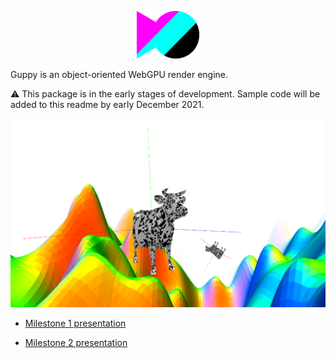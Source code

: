 <p align="center">
  <img width='20%' height='20%' src="https://github.com/oppenheimj/guppy/blob/main/docs/img/logo.png?raw=true">
</p>

Guppy is an object-oriented WebGPU render engine.

:warning: This package is in the early stages of development. Sample code will be added to this readme by early December 2021.

![](/docs/img/cover_photo.png)


- [Milestone 1 presentation](https://docs.google.com/presentation/d/15lEEFFsChRDCvog25_2wD0dfoAD_ctdTp_-vf8-bpPM/edit?usp=sharing)

- [Milestone 2 presentation](https://docs.google.com/presentation/d/1NTBZbFX8FlHE-kU6A0gXdPYUJiJ1spzoiFYMfoKFci8/edit?usp=sharing)